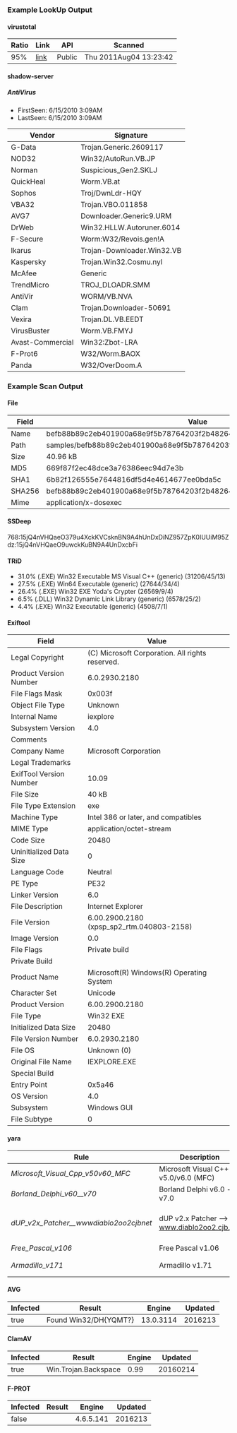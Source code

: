 ### Example LookUp Output

#### virustotal
| Ratio | Link                                                                                                                          | API    | Scanned                |
| ----- | ----------------------------------------------------------------------------------------------------------------------------- | ------ | ---------------------- |
| 95%   | [link](https://www.virustotal.com/file/371d99fc5514f5a9816b4ec844cb816c52460a41b8e5d14bac1cb7bee57e0b1f/analysis/1312464222/) | Public | Thu 2011Aug04 13:23:42 |
#### shadow-server
##### AntiVirus
 - FirstSeen: 6/15/2010 3:09AM
 - LastSeen: 6/15/2010 3:09AM

| Vendor           | Signature                  |
| ---------------- | -------------------------- |
| G-Data           | Trojan.Generic.2609117     |
| NOD32            | Win32/AutoRun.VB.JP        |
| Norman           | Suspicious_Gen2.SKLJ       |
| QuickHeal        | Worm.VB.at                 |
| Sophos           | Troj/DwnLdr-HQY            |
| VBA32            | Trojan.VBO.011858          |
| AVG7             | Downloader.Generic9.URM    |
| DrWeb            | Win32.HLLW.Autoruner.6014  |
| F-Secure         | Worm:W32/Revois.gen!A      |
| Ikarus           | Trojan-Downloader.Win32.VB |
| Kaspersky        | Trojan.Win32.Cosmu.nyl     |
| McAfee           | Generic                    |
| TrendMicro       | TROJ_DLOADR.SMM            |
| AntiVir          | WORM/VB.NVA                |
| Clam             | Trojan.Downloader-50691    |
| Vexira           | Trojan.DL.VB.EEDT          |
| VirusBuster      | Worm.VB.FMYJ               |
| Avast-Commercial | Win32:Zbot-LRA             |
| F-Prot6          | W32/Worm.BAOX              |
| Panda            | W32/OverDoom.A             |

### Example Scan Output

#### File
| Field  | Value                                                                    |
| ------ | ------------------------------------------------------------------------ |
| Name   | befb88b89c2eb401900a68e9f5b78764203f2b48264fcc3f7121bf04a57fd408         |
| Path   | samples/befb88b89c2eb401900a68e9f5b78764203f2b48264fcc3f7121bf04a57fd408 |
| Size   | 40.96 kB                                                                 |
| MD5    | 669f87f2ec48dce3a76386eec94d7e3b                                         |
| SHA1   | 6b82f126555e7644816df5d4e4614677ee0bda5c                                 |
| SHA256 | befb88b89c2eb401900a68e9f5b78764203f2b48264fcc3f7121bf04a57fd408         |
| Mime   | application/x-dosexec                                                    |
#### SSDeep
768:15jQ4nVHQaeO379u4XckKVCsknBN9A4hUnDxDiNZ957ZpK0IUUiM95Zdz:15jQ4nVHQaeO9uwckKuBN9A4UnDxcbFi

#### TRiD
 -  31.0% (.EXE) Win32 Executable MS Visual C++ (generic) (31206/45/13)
 -  27.5% (.EXE) Win64 Executable (generic) (27644/34/4)
 -  26.4% (.EXE) Win32 EXE Yoda's Crypter (26569/9/4)
 -  6.5% (.DLL) Win32 Dynamic Link Library (generic) (6578/25/2)
 -  4.4% (.EXE) Win32 Executable (generic) (4508/7/1)

#### Exiftool
| Field                   | Value                                           |
| ----------------------- | ----------------------------------------------- |
| Legal Copyright         | (C) Microsoft Corporation. All rights reserved. |
| Product Version Number  | 6.0.2930.2180                                   |
| File Flags Mask         | 0x003f                                          |
| Object File Type        | Unknown                                         |
| Internal Name           | iexplore                                        |
| Subsystem Version       | 4.0                                             |
| Comments                |                                                 |
| Company Name            | Microsoft Corporation                           |
| Legal Trademarks        |                                                 |
| ExifTool Version Number | 10.09                                           |
| File Size               | 40 kB                                           |
| File Type Extension     | exe                                             |
| Machine Type            | Intel 386 or later, and compatibles             |
| MIME Type               | application/octet-stream                        |
| Code Size               | 20480                                           |
| Uninitialized Data Size | 0                                               |
| Language Code           | Neutral                                         |
| PE Type                 | PE32                                            |
| Linker Version          | 6.0                                             |
| File Description        | Internet Explorer                               |
| File Version            | 6.00.2900.2180 (xpsp_sp2_rtm.040803-2158)       |
| Image Version           | 0.0                                             |
| File Flags              | Private build                                   |
| Private Build           |                                                 |
| Product Name            | Microsoft(R) Windows(R) Operating System        |
| Character Set           | Unicode                                         |
| Product Version         | 6.00.2900.2180                                  |
| File Type               | Win32 EXE                                       |
| Initialized Data Size   | 20480                                           |
| File Version Number     | 6.0.2930.2180                                   |
| File OS                 | Unknown (0)                                     |
| Original File Name      | IEXPLORE.EXE                                    |
| Special Build           |                                                 |
| Entry Point             | 0x5a46                                          |
| OS Version              | 4.0                                             |
| Subsystem               | Windows GUI                                     |
| File Subtype            | 0                                               |
#### yara
| Rule                                   | Description                                 | Offset | Data                                 | Tags |
| -------------------------------------- | ------------------------------------------- | ------ | ------------------------------------ | ---- |
| _Microsoft_Visual_Cpp_v50v60_MFC_      | Microsoft Visual C++ v5.0/v6.0 (MFC)        | 5204   | U���                                 |      |
| _Borland_Delphi_v60__v70_              | Borland Delphi v6.0 - v7.0                  | 5204   | U��                                  |      |
| _dUP_v2x_Patcher__wwwdiablo2oo2cjbnet_ | dUP v2.x Patcher --> www.diablo2oo2.cjb.net | 78     | This program cannot be run in DOS mo |      |
| _Free_Pascal_v106_                     | Free Pascal v1.06                           | 14866  | ���@O�k                            |      |
| _Armadillo_v171_                       | Armadillo v1.71                             | 23110  | U��j�h b@h�[@d�                      |      |
#### AVG
| Infected | Result                | Engine    | Updated |
| -------- | --------------------- | --------- | ------- |
| true     | Found Win32/DH{YQMT?} | 13.0.3114 | 2016213 |
#### ClamAV
| Infected | Result               | Engine | Updated  |
| -------- | -------------------- | ------ | -------- |
| true     | Win.Trojan.Backspace | 0.99   | 20160214 |
#### F-PROT
| Infected | Result | Engine    | Updated |
| -------- | ------ | --------- | ------- |
| false    |        | 4.6.5.141 | 2016213 |
